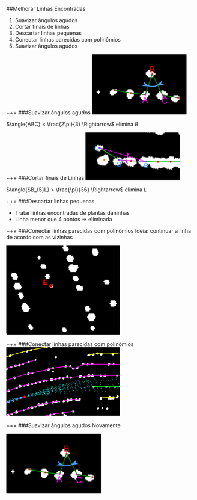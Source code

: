 ##Melhorar Linhas Encontradas
1. Suavizar ângulos agudos
2. Cortar finais de linhas
3. Descartar linhas pequenas
4. Conectar linhas parecidas com polinômios
5. Suavizar ângulos agudos

+++
###Suavizar ângulos agudos
<img alt="Suavização" src="assets/agudo.png" width="50%"/>

$\angle{ABC} < \frac{2\pi}{3} \Rightarrow$ elimina $B$

+++
###Cortar finais de Linhas
<img alt="Final de linha" src="assets/ends.png" width="50%"/>

$\angle{SB_{5}L} > \frac{\pi}{36} \Rightarrow$ elimina $L$

+++
###Descartar linhas pequenas
- Tratar linhas encontradas de plantas daninhas
- Linha menor que 4 pontos $\Rightarrow$ eliminada

+++
###Conectar linhas parecidas com polinômios
Ideia: continuar a linha de acordo com as vizinhas

<img alt="Paralelogramo" src="assets/paralelogramo.gif" width="60%"/>

+++
###Conectar linhas parecidas com polinômios
<img alt="Previsão" src="assets/res2.png" width="60%"/>

+++
###Suavizar ângulos agudos
Novamente

<img alt="Suavização" src="assets/agudo.png" width="50%"/>
